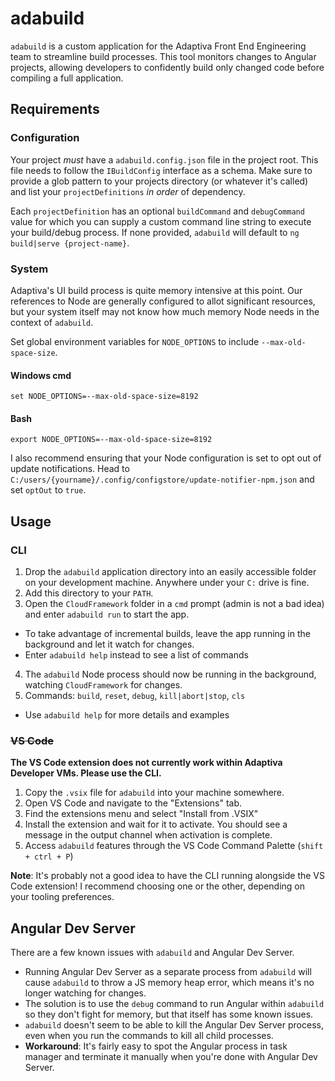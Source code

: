 # adabuild
`adabuild` is a custom application for the Adaptiva Front End Engineering team to streamline build processes. This tool monitors changes to Angular projects, allowing developers to confidently build only changed code before compiling a full application.

## Requirements

### Configuration
Your project _must_ have a `adabuild.config.json` file in the project root. This file needs to follow the `IBuildConfig` interface as a schema. Make sure to provide a glob pattern to your projects directory (or whatever it's called) and list your `projectDefinitions` _in order_ of dependency.

Each `projectDefinition` has an optional `buildCommand` and `debugCommand` value for which you can supply a custom command line string to execute your build/debug process. If none provided, `adabuild` will default to `ng build|serve {project-name}`.

### System
Adaptiva's UI build process is quite memory intensive at this point. Our references to Node are generally configured to allot significant resources, but your system itself may not know how much memory Node needs in the context of `adabuild`.

Set global environment variables for `NODE_OPTIONS` to include `--max-old-space-size`.

#### Windows cmd
```
set NODE_OPTIONS=--max-old-space-size=8192
```

#### Bash
```
export NODE_OPTIONS=--max-old-space-size=8192
```

I also recommend ensuring that your Node configuration is set to opt out of update notifications. Head to `C:/users/{yourname}/.config/configstore/update-notifier-npm.json` and set `optOut` to `true`.

## Usage

### CLI
 1. Drop the `adabuild` application directory into an easily accessible folder on your development machine. Anywhere under your `C:` drive is fine.
 2. Add this directory to your `PATH`.
 3. Open the `CloudFramework` folder in a `cmd` prompt (admin is not a bad idea) and enter `adabuild run` to start the app.
  - To take advantage of incremental builds, leave the app running in the background and let it watch for changes.
  - Enter `adabuild help` instead to see a list of commands
 4. The `adabuild` Node process should now be running in the background, watching `CloudFramework` for changes.
 5. Commands:  `build`, `reset`, `debug`, `kill|abort|stop`, `cls`
   - Use `adabuild help` for more details and examples

### ~~VS Code~~

**The VS Code extension does not currently work within Adaptiva Developer VMs. Please use the CLI.**

 1. Copy the `.vsix` file for `adabuild` into your machine somewhere.
 2. Open VS Code and navigate to the "Extensions" tab.
 3. Find the extensions menu and select "Install from .VSIX"
 4. Install the extension and wait for it to activate. You should see a message in the output channel when activation is complete.
 5. Access `adabuild` features through the VS Code Command Palette (`shift + ctrl + P`)

**Note**: It's probably not a good idea to have the CLI running alongside the VS Code extension! I recommend choosing one or the other, depending on your tooling preferences.

## Angular Dev Server
There are a few known issues with `adabuild` and Angular Dev Server.

 - Running Angular Dev Server as a separate process from `adabuild` will cause `adabuild` to throw a JS memory heap error, which means it's no longer watching for changes.
 - The solution is to use the `debug` command to run Angular within `adabuild` so they don't fight for memory, but that itself has some known issues.
 - `adabuild` doesn't seem to be able to kill the Angular Dev Server process, even when you run the commands to kill all child processes.
 - **Workaround**: It's fairly easy to spot the Angular process in task manager and terminate it manually when you're done with Angular Dev Server.